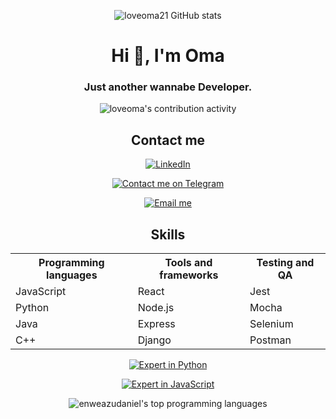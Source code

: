 
<p align="center"><img src="https://github-readme-stats.vercel.app/api?username=oma&show_icons=true&theme=radical" alt="loveoma21 GitHub stats" /></p>

<h1 align="center">Hi 👋, I'm Oma</h1>
<h3 align="center">Just another wannabe Developer.</h3>

<p align="center"> <img src="https://komarev.com/ghpvc/?username=loveoma21 " alt="loveoma's contribution activity" /> </p>
<h2 align="center">Contact me</h2>
<p align="center">
  <a href="https://www.linkedin.com/in/Testimony-Queen-08ba01916"><img src="https://img.shields.io/badge/-LinkedIn-blue?style=flat-square&logo=linkedin" alt="LinkedIn"></a>
</p>

<p align="center">
  <a href="https://t.me="Darkchoco16" ><img src="https://img.shields.io/badge/-Contact%20me%20on%20Telegram-blue?style=flat-square&logo=telegram" alt="Contact me on Telegram"></a>
</p>
<p align="center">
  <a href="mailto:queentestimony@gmail.com"><img src="https://img.shields.io/badge/-Email%20me-black?style=flat-square&logo=gmail" alt="Email me"></a>
</p>

<h2 align="center" >Skills</h2>

<table>
  <tr>
    <th>Programming languages</th>
    <th>Tools and frameworks</th>
    <th>Testing and QA</th>
  </tr>
  <tr>
    <td>JavaScript</td>
    <td>React</td>
    <td>Jest</td>
  </tr>
  <tr>
    <td>Python</td>
    <td>Node.js</td>
    <td>Mocha</td>
  </tr>
  <tr>
    <td>Java</td>
    <td>Express</td>
    <td>Selenium</td>
  </tr>
  <tr>
    <td>C++</td>
    <td>Django</td>
    <td>Postman</td>
  </tr>
</table>
<p align="center">
  <a href="#"><img src="https://img.shields.io/badge/-Expert%20in%20Python-orange?style=flat-square&logo=python" alt="Expert in Python"></a>
</p>
<p align="center">
  <a href="#"><img src="https://img.shields.io/badge/-Expert%20in%20JavaScript-yellow?style=flat-square&logo=javascript" alt="Expert in JavaScript"></a>
</p>

<p align="center"><img src="https://github-readme-stats.vercel.app/api/top-langs/?username=enweazudaniel&layout=compact" alt="enweazudaniel's top programming languages" /></p>
